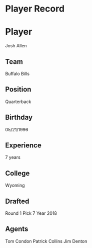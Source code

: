 # Player Record

# Player
Josh Allen

## Team
Buffalo Bills

## Position
Quarterback

## Birthday
05/21/1996

## Experience
7 years

## College
Wyoming

## Drafted
Round 1
Pick 7
Year 2018

## Agents
Tom Condon
Patrick Collins
Jim Denton